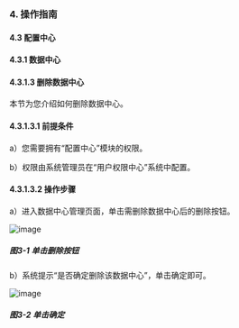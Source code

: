 ### 4. 操作指南

#### 4.3 配置中心

#### 4.3.1 数据中心

#### 4.3.1.3 删除数据中心

本节为您介绍如何删除数据中心。

#### 4.3.1.3.1 前提条件

a）您需要拥有“配置中心”模块的权限。

b）权限由系统管理员在“用户权限中心”系统中配置。

#### 4.3.1.3.2 操作步骤

a）进入数据中心管理页面，单击需删除数据中心后的删除按钮。

![image](https://user-images.githubusercontent.com/79617492/196645239-39d95f16-1a54-4406-8aeb-2ae4687e4fcd.png)

##### 图3-1 单击删除按钮

b）系统提示“是否确定删除该数据中心”，单击确定即可。

![image](https://user-images.githubusercontent.com/79617492/196645266-516fe557-169f-444b-a792-94367add8b03.png)

##### 图3-2 单击确定
